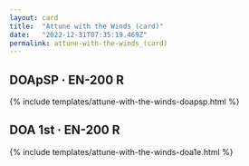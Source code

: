 ```yaml
---
layout: card
title:  "Attune with the Winds (card)"
date:   "2022-12-31T07:35:19.469Z"
permalink: attune-with-the-winds_(card)
---
```


## DOApSP &middot; EN-200 R

{% include templates/attune-with-the-winds-doapsp.html %}


## DOA 1st &middot; EN-200 R

{% include templates/attune-with-the-winds-doa1e.html %}
